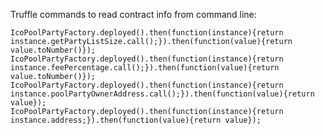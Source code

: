 Truffle commands to read contract info from command line:

    IcoPoolPartyFactory.deployed().then(function(instance){return instance.getPartyListSize.call();}).then(function(value){return value.toNumber()});
    IcoPoolPartyFactory.deployed().then(function(instance){return instance.feePercentage.call();}).then(function(value){return value.toNumber()});
    IcoPoolPartyFactory.deployed().then(function(instance){return instance.poolPartyOwnerAddress.call();}).then(function(value){return value});
    IcoPoolPartyFactory.deployed().then(function(instance){return instance.address;}).then(function(value){return value});

